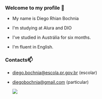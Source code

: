 ### Welcome to my profile 👋

- My name is Diego Rhian Bochnia

- I'm studying at Alura and DIO

- I've studied in Austrália for six months.

- I'm fluent in English.



### Contacts📫
- diego.bochnia@escola.pr.gov.br (escolar)
- diegobochnia@gmail.com (particular)

  ![](https://www.aest.es/wp-content/uploads/2020/08/Astronomia-Infantil_1.jpg)
